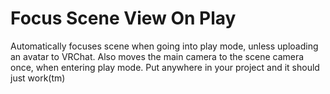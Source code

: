 # Focus Scene View On Play
Automatically focuses scene when going into play mode, unless uploading an avatar to VRChat. Also moves the main camera to the scene camera once, when entering play mode.
Put anywhere in your project and it should just work(tm)
